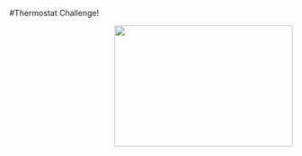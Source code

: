 #Thermostat Challenge!

<img align="right" src="https://image.ibb.co/jphmYH/tjs_readme.jpg" width="317" height="216"/>
